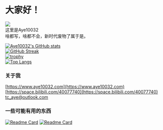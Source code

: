 # 大家好！
[![](https://komarev.com/ghpvc/?username=Aye10032&label=Profile%20views&color=0e75b6&style=flat)]()   
这里是Aye10032   
啥都写，啥都不会，新时代废物了属于是。   

[![Aye10032's GitHub stats](https://github-readme-stats.vercel.app/api?username=Aye10032&theme=buefy&count_private=true&include_all_commits=true&show_icons=true)](https://github.com/anuraghazra/github-readme-stats)    
[![GitHub Streak](https://github-readme-streak-stats.herokuapp.com/?user=Aye10032)](https://git.io/streak-stats)    
[![trophy](https://github-profile-trophy.vercel.app/?username=Aye10032&column=7)](https://github.com/ryo-ma/github-profile-trophy)  
[![Top Langs](https://github-readme-stats.vercel.app/api/top-langs/?username=Aye10032&hide=javascript,css,c\#)](https://github.com/anuraghazra/github-readme-stats)   


### 关于我
[https://www.aye10032.com](https://www.aye10032.com)    
[https://space.bilibili.com/40077740](https://space.bilibili.com/40077740)    
<tc_aye@outlook.com>

### 一些可能有用的东西
[![Readme Card](https://github-readme-stats.vercel.app/api/pin/?username=aye10032&repo=YouTubeDownLoader)](https://github.com/Aye10032/YouTubeDownLoader)
[![Readme Card](https://github-readme-stats.vercel.app/api/pin/?username=aye10032&repo=rtroapi)](https://github.com/Aye10032/rtroapi)


